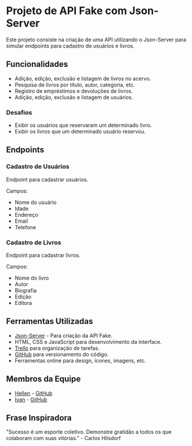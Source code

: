 # Projeto de API Fake com Json-Server

Este projeto consiste na criação de uma API utilizando o Json-Server para simular endpoints para cadastro de usuários e livros.

## Funcionalidades

- Adição, edição, exclusão e listagem de livros no acervo.
- Pesquisa de livros por título, autor, categoria, etc.
- Registro de empréstimos e devoluções de livros.
- Adição, edição, exclusão e listagem de usuários.

### Desafios

- Exibir os usuários que reservaram um determinado livro.
- Exibir os livros que um determinado usuário reservou.

## Endpoints

### Cadastro de Usuários

Endpoint para cadastrar usuários.

Campos:
- Nome do usuário
- Idade
- Endereço
- Email
- Telefone

### Cadastro de Livros

Endpoint para cadastrar livros.

Campos:
- Nome do livro
- Autor
- Biografia
- Edição
- Editora

## Ferramentas Utilizadas

- [Json-Server](https://github.com/typicode/json-server) - Para criação da API Fake.
- HTML, CSS e JavaScript para desenvolvimento da interface.
- [Trello](https://trello.com/) para organização de tarefas.
- [GitHub](https://github.com/) para versionamento do código.
- Ferramentas online para design, ícones, imagens, etc.

## Membros da Equipe

- [Hellen](https://www.linkedin.com/in/hellen/) - [GitHub](https://github.com/hellen)
- [Ivan](https://www.linkedin.com/in/ivan/) - [GitHub](https://github.com/ivan)

## Frase Inspiradora

"Sucesso é um esporte coletivo. Demonstre gratidão a todos os que colaboram com suas vitórias." - Carlos Hilsdorf

